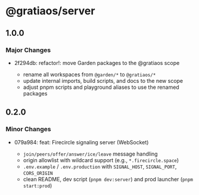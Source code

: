 # @gratiaos/server

## 1.0.0

### Major Changes

- 2f294db: refactor!: move Garden packages to the @gratiaos scope

  - rename all workspaces from `@garden/*` to `@gratiaos/*`
  - update internal imports, build scripts, and docs to the new scope
  - adjust pnpm scripts and playground aliases to use the renamed packages

## 0.2.0

### Minor Changes

- 079a984: feat: Firecircle signaling server (WebSocket)

  - `join/peers/offer/answer/ice/leave` message handling
  - origin allowlist with wildcard support (e.g., `*.firecircle.space`)
  - `.env.example` / `.env.production` with `SIGNAL_HOST`, `SIGNAL_PORT`, `CORS_ORIGIN`
  - clean README, dev script (`pnpm dev:server`) and prod launcher (`pnpm start:prod`)
